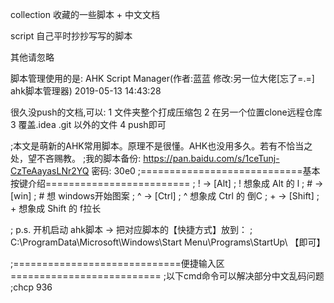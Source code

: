 collection 收藏的一些脚本 + 中文文档

script     自己平时抄抄写写的脚本

其他请忽略



脚本管理使用的是: AHK Script Manager(作者:蓝蓝 修改:另一位大佬[忘了=.=] ahk脚本管理器)
2019-05-13 14:43:28

很久没push的文档,可以:
1 文件夹整个打成压缩包
2 在另一个位置clone远程仓库 
3 覆盖.idea .git 以外的文件 
4 push即可


;本文是萌新的AHK常用脚本。原理不是很懂。AHK也没用多久。若有不恰当之处，望不吝赐教。
;我的脚本备份:  https://pan.baidu.com/s/1ceTunj-CzTeAayasLNr2YQ  密码: 30e0
;============================基本按键介绍=========================
; ! →  [Alt]        ; ! 想象成 Alt   的 l
; # →  [win]        ; # 想           windows开始图案
; ^ →  [Ctrl]       ; ^ 想象成 Ctrl  的 倒C
; + →  [Shift]      ; + 想象成 Shift 的 f拉长

; p.s. 开机启动 ahk脚本 →  把对应脚本的【快捷方式】放到：
; C:\ProgramData\Microsoft\Windows\Start Menu\Programs\StartUp\   【即可】

;=============================便捷输入区==========================
;以下cmd命令可以解决部分中文乱码问题
;chcp 936 